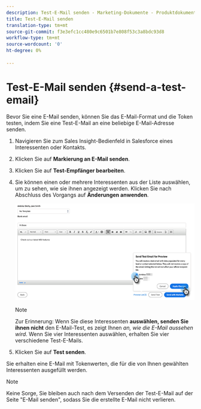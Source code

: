 ```yaml
---
description: Test-E-Mail senden - Marketing-Dokumente - Produktdokumentation
title: Test-E-Mail senden
translation-type: tm+mt
source-git-commit: f3e3efc1cc480e9c6501b7e808f53c3a8bdc93d8
workflow-type: tm+mt
source-wordcount: '0'
ht-degree: 0%

---
```



# Test-E-Mail senden {#send-a-test-email}

Bevor Sie eine E-Mail senden, können Sie das E-Mail-Format und die Token testen, indem Sie eine Test-E-Mail an eine beliebige E-Mail-Adresse senden.

1. Navigieren Sie zum Sales Insight-Bedienfeld in Salesforce eines Interessenten oder Kontakts.

1. Klicken Sie auf **Markierung an E-Mail senden**.

1. Klicken Sie auf **Test-Empfänger bearbeiten**.

1. Sie können einen oder mehrere Interessenten aus der Liste auswählen, um zu sehen, wie sie ihnen angezeigt werden. Klicken Sie nach Abschluss des Vorgangs auf **Änderungen anwenden**.

   ![](assets/send-a-test-email-1.png)

   >[!NOTE]
   >
   >Zur Erinnerung: Wenn Sie diese Interessenten **auswählen, senden Sie ihnen nicht** den E-Mail-Test, es zeigt Ihnen _an, wie die E-Mail aussehen wird_. Wenn Sie vier Interessenten auswählen, erhalten Sie vier verschiedene Test-E-Mails.

1. Klicken Sie auf **Test senden**.

Sie erhalten eine E-Mail mit Tokenwerten, die für die von Ihnen gewählten Interessenten ausgefüllt werden.

>[!NOTE]
>
>Keine Sorge, Sie bleiben auch nach dem Versenden der Test-E-Mail auf der Seite &quot;E-Mail senden&quot;, sodass Sie die erstellte E-Mail nicht verlieren.
